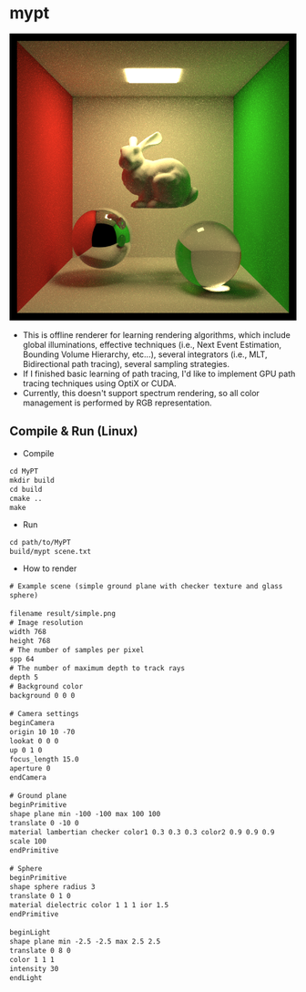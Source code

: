 # mypt

![current_thumbnail](result/result.png)

- This is offline renderer for learning rendering algorithms, which include global illuminations, effective techniques (i.e., Next Event Estimation, Bounding Volume Hierarchy, etc...), several integrators (i.e., MLT, Bidirectional path tracing), several sampling strategies.
- If I finished basic learning of path tracing, I'd like to implement GPU path tracing techniques using OptiX or CUDA.
- Currently, this doesn't support spectrum rendering, so all color management is performed by RGB representation.

## Compile & Run (Linux)

- Compile 
```
cd MyPT
mkdir build 
cd build
cmake ..
make
```

- Run
```
cd path/to/MyPT
build/mypt scene.txt
```

- How to render

```
# Example scene (simple ground plane with checker texture and glass sphere)

filename result/simple.png
# Image resolution
width 768
height 768
# The number of samples per pixel
spp 64
# The number of maximum depth to track rays
depth 5
# Background color
background 0 0 0

# Camera settings
beginCamera
origin 10 10 -70
lookat 0 0 0 
up 0 1 0
focus_length 15.0
aperture 0
endCamera

# Ground plane
beginPrimitive 
shape plane min -100 -100 max 100 100
translate 0 -10 0
material lambertian checker color1 0.3 0.3 0.3 color2 0.9 0.9 0.9 scale 100
endPrimitive

# Sphere
beginPrimitive
shape sphere radius 3
translate 0 1 0
material dielectric color 1 1 1 ior 1.5
endPrimitive

beginLight
shape plane min -2.5 -2.5 max 2.5 2.5
translate 0 8 0
color 1 1 1
intensity 30
endLight
```
